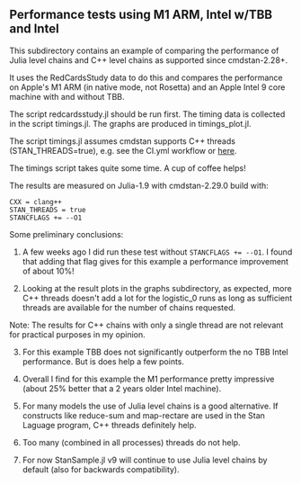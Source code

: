 ## Performance tests using M1 ARM, Intel w/TBB and Intel

This subdirectory contains an example of comparing the performance of  Julia level chains and C++ level chains as supported since cmdstan-2.28+.

It uses the RedCardsStudy data to do this and compares the performance on Apple's M1 ARM (in native mode, not Rosetta) and an Apple Intel 9 core machine with and without TBB.

The script redcardsstudy.jl should be run first. The timing data is collected in the script timings.jl. The graphs are produced in timings_plot.jl.

The script timings.jl assumes cmdstan supports C++ threads (STAN_THREADS=true), e.g. see the CI.yml workflow or [here](https://github.com/StanJulia/StanSample.jl/blob/master/INSTALLING_CMDSTAN.md).

The timings script takes quite some time. A cup of coffee helps!

The results are measured on Julia-1.9 with cmdstan-2.29.0 build with:
```
CXX = clang++
STAN_THREADS = true
STANCFLAGS += --O1
```

Some preliminary conclusions:

1. A few weeks ago I did run these test without `STANCFLAGS += --O1`. I found that adding that flag gives for this example a performance improvement of about 10%!

2. Looking at the result plots in the graphs subdirectory, as expected, more C++ threads doesn't add a lot for the logistic_0 runs as long as sufficient threads are available for the number of chains requested. 

Note: The results for C++ chains with only a single thread are not relevant for practical purposes in my opinion.

3. For this example TBB does not significantly outperform the no TBB Intel performance. But is does help a few points.

4. Overall I find for this example the M1 performance pretty impressive (about 25% better that a 2 years older Intel machine).

5. For many models the use of Julia level chains is a good alternative. If constructs like reduce-sum and map-rectare are used in the Stan Laguage program, C++ threads definitely help.

6. Too many (combined in all processes) threads do not help.

7. For now StanSample.jl v9 will continue to use Julia level chains by default (also for backwards compatibility).
